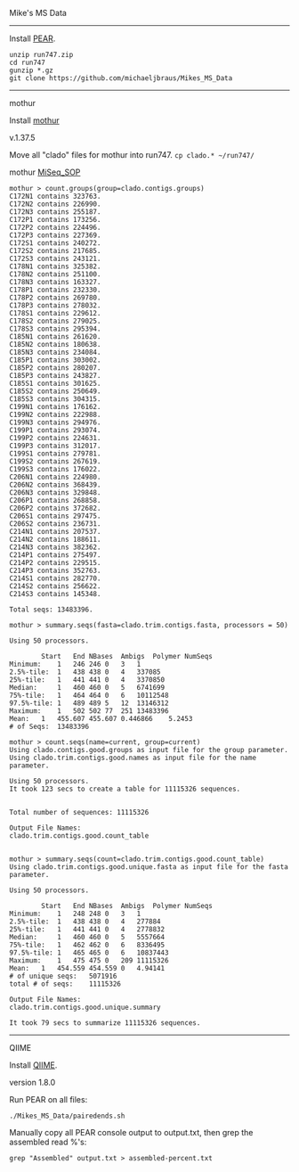 Mike's MS Data

---

Install [PEAR](https://github.com/xflouris/PEAR).

```
unzip run747.zip
cd run747
gunzip *.gz
git clone https://github.com/michaeljbraus/Mikes_MS_Data
```

---

mothur

Install [mothur](https://github.com/mothur/mothur/releases)

v.1.37.5

Move all "clado" files for mothur into run747. 
`cp clado.* ~/run747/`

mothur [MiSeq_SOP](http://www.mothur.org/wiki/MiSeq_SOP)

```
mothur > count.groups(group=clado.contigs.groups)
C172N1 contains 323763.
C172N2 contains 226990.
C172N3 contains 255187.
C172P1 contains 173256.
C172P2 contains 224496.
C172P3 contains 227369.
C172S1 contains 240272.
C172S2 contains 217685.
C172S3 contains 243121.
C178N1 contains 325382.
C178N2 contains 251100.
C178N3 contains 163327.
C178P1 contains 232330.
C178P2 contains 269780.
C178P3 contains 278032.
C178S1 contains 229612.
C178S2 contains 279025.
C178S3 contains 295394.
C185N1 contains 261620.
C185N2 contains 180638.
C185N3 contains 234084.
C185P1 contains 303002.
C185P2 contains 280207.
C185P3 contains 243827.
C185S1 contains 301625.
C185S2 contains 250649.
C185S3 contains 304315.
C199N1 contains 176162.
C199N2 contains 222988.
C199N3 contains 294976.
C199P1 contains 293074.
C199P2 contains 224631.
C199P3 contains 312017.
C199S1 contains 279781.
C199S2 contains 267619.
C199S3 contains 176022.
C206N1 contains 224980.
C206N2 contains 368439.
C206N3 contains 329848.
C206P1 contains 268858.
C206P2 contains 372682.
C206S1 contains 297475.
C206S2 contains 236731.
C214N1 contains 207537.
C214N2 contains 188611.
C214N3 contains 382362.
C214P1 contains 275497.
C214P2 contains 229515.
C214P3 contains 352763.
C214S1 contains 282770.
C214S2 contains 256622.
C214S3 contains 145348.

Total seqs: 13483396.

mothur > summary.seqs(fasta=clado.trim.contigs.fasta, processors = 50)

Using 50 processors.

		Start	End	NBases	Ambigs	Polymer	NumSeqs
Minimum:	1	246	246	0	3	1
2.5%-tile:	1	438	438	0	4	337085
25%-tile:	1	441	441	0	4	3370850
Median: 	1	460	460	0	5	6741699
75%-tile:	1	464	464	0	6	10112548
97.5%-tile:	1	489	489	5	12	13146312
Maximum:	1	502	502	77	251	13483396
Mean:	1	455.607	455.607	0.446866	5.2453
# of Seqs:	13483396

```
```
mothur > count.seqs(name=current, group=current)
Using clado.contigs.good.groups as input file for the group parameter.
Using clado.trim.contigs.good.names as input file for the name parameter.

Using 50 processors.
It took 123 secs to create a table for 11115326 sequences.


Total number of sequences: 11115326

Output File Names: 
clado.trim.contigs.good.count_table


mothur > summary.seqs(count=clado.trim.contigs.good.count_table)
Using clado.trim.contigs.good.unique.fasta as input file for the fasta parameter.

Using 50 processors.

		Start	End	NBases	Ambigs	Polymer	NumSeqs
Minimum:	1	248	248	0	3	1
2.5%-tile:	1	438	438	0	4	277884
25%-tile:	1	441	441	0	4	2778832
Median: 	1	460	460	0	5	5557664
75%-tile:	1	462	462	0	6	8336495
97.5%-tile:	1	465	465	0	6	10837443
Maximum:	1	475	475	0	209	11115326
Mean:	1	454.559	454.559	0	4.94141
# of unique seqs:	5071916
total # of seqs:	11115326

Output File Names: 
clado.trim.contigs.good.unique.summary

It took 79 secs to summarize 11115326 sequences.
```
---

QIIME

Install [QIIME](http://qiime.org/install/install.html#installing-qiime-natively-with-a-minimal-base-install).

version 1.8.0

Run PEAR on all files:
```
./Mikes_MS_Data/pairedends.sh
```

Manually copy all PEAR console output to output.txt, then grep the assembled read %'s:
```
grep "Assembled" output.txt > assembled-percent.txt
```
